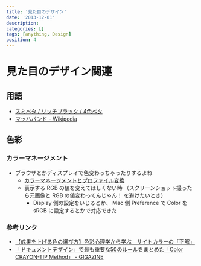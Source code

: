 ```yaml
---
title: '見た目のデザイン'
date: '2013-12-01'
description:
categories: []
tags: [anything, Design]
position: 4
---
```


# 見た目のデザイン関連

## 用語

- [スミベタ / リッチブラック / 4色ベタ](http://www.wave-inc.co.jp/data/dtp/black.html)
- [マッハバンド - Wikipedia](http://ja.wikipedia.org/wiki/%E3%83%9E%E3%83%83%E3%83%8F%E3%83%90%E3%83%B3%E3%83%89)

## 色彩

### カラーマネージメント

- ブラウザとかディスプレイで色変わっちゃったりするよね
    - [カラーマネージメントとプロファイル変換](http://w3.kcua.ac.jp/~fujiwara/infosci/colorman/color_manage.html)
    - 表示する RGB の値を変えてほしくない時
      （スクリーンショット撮ったら元画像と RGB の値変わってんじゃん！ を避けたいとき）
        - Display 側の設定をいじるとか、
          Mac 側 Preference で Color を sRGB に設定するとかで対応できた

### 参考リンク

- [【成果を上げる色の選び方】色彩心理学から学ぶ　サイトカラーの「正解」](http://liskul.com/wm_cpsychology-4111)
- [「ドキュメントデザイン」で最も重要な50のルールをまとめた「Color CRAYON-TIP Method」 - GIGAZINE](http://gigazine.net/news/20150325-50-rules-document-design/)

<br/><br/><br/><br/><br/>

